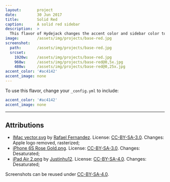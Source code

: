 ```yaml
---
layout:       project
date:         30 Jun 2017
title:        Solid Red
caption:      A solid red sidebar
description:  >
  This flavor of Hydejack changes the accent color and sidebar color to the same red as the "08"-theme of the original Hyde Jekyll theme.
image:        /assets/img/projects/base-red.jpg
screenshot:
  path:       /assets/img/projects/base-red.jpg
  srcset:
    1920w:    /assets/img/projects/base-red.jpg
    960w:     /assets/img/projects/base-red@0,5x.jpg
    480w:     /assets/img/projects/base-red@0,25x.jpg
accent_color: '#ac4142'
accent_image: none
---
```


To use this flavor, change your `_config.yml` to include:

~~~yml
accent_color: '#ac4142'
accent_image: none
~~~

***

## Attributions
* [IMac vector.svg](https://commons.wikimedia.org/wiki/File:IMac_vector.svg)
  by [Rafael Fernandez](https://commons.wikimedia.org/wiki/User:TheGoldenBox).
  License: [CC-BY-SA-3.0]. Changes: Apple logo removed, rasterized;
* [iPhone 6S Rose Gold.png](https://commons.wikimedia.org/wiki/File:IPhone_6S_Rose_Gold.png).
  License: [CC-BY-SA-3.0]. Changes: Desaturated;
* [iPad Air 2.png](https://commons.wikimedia.org/wiki/File:IPad_Air_2.png)
  by [Justinhu12](https://commons.wikimedia.org/wiki/User:Justinhu12).
  License: [CC-BY-SA-4.0]. Changes: Desaturated;

Screenshots can be reused under [CC-BY-SA-4.0].

[CC-BY-SA-4.0]: https://creativecommons.org/licenses/by-sa/4.0/
[CC-BY-SA-3.0]: https://creativecommons.org/licenses/by-sa/3.0/
